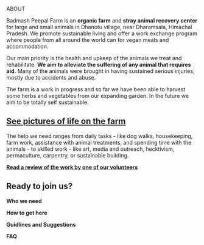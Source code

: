 [title]: # (ABOUT US)

ABOUT

Badmash Peepal Farm is an **organic farm** and **stray animal recovery
center** for large and small animals in Dhanotu village, near
Dharamsala, Himachal Pradesh. We promote sustainable living and offer
a work exchange program where people from all around the world can  for vegan meals and accommodation.

Our main priority is the health and upkeep of the animals we
treat and rehabilitate. **We aim to alleviate the suffering of any
animal that requires aid.** Many of the animals were brought in having
sustained serious injuries, mostly due to accidents and abuse.

 The farm is a work in progress and so far we have been able to
harvest some herbs and vegetables from our expanding
garden. In the future we aim to be totally self sustainable.


 [See pictures of life on the farm](http://www.fb.com/groups/badmashpeepal/photos/ "Facebook group")
---------


The help we need ranges from daily tasks - like dog walks, housekeeping, farm work, assistance with animal treatments, and spending time with the animals - to skilled work - like art, media and outreach, hecktivism, permaculture, carpentry, or sustainable building. 


[**Read a review of the work by one of our volunteers**](https://180daysofindia.wordpress.com/2015/09/22/badmash-peepal-farm/ "Lawrence blog")



Ready to join us?
----------

**Who we need**

**How to get here**

**Guidlines and Suggestions**

**FAQ**
